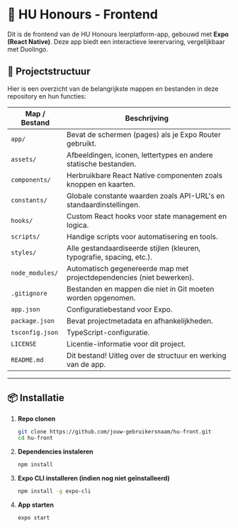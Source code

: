 # 🚀 HU Honours - Frontend  

Dit is de frontend van de HU Honours leerplatform-app, gebouwd met **Expo (React Native)**. Deze app biedt een interactieve leerervaring, vergelijkbaar met Duolingo.  

## 📂 Projectstructuur  

Hier is een overzicht van de belangrijkste mappen en bestanden in deze repository en hun functies:  

| Map / Bestand      | Beschrijving |
|--------------------|-------------|
| `app/`            | Bevat de schermen (pages) als je Expo Router gebruikt. |
| `assets/`         | Afbeeldingen, iconen, lettertypes en andere statische bestanden. |
| `components/`     | Herbruikbare React Native componenten zoals knoppen en kaarten. |
| `constants/`      | Globale constante waarden zoals API-URL's en standaardinstellingen. |
| `hooks/`          | Custom React hooks voor state management en logica. |
| `scripts/`        | Handige scripts voor automatisering en tools. |
| `styles/`         | Alle gestandaardiseerde stijlen (kleuren, typografie, spacing, etc.). |
| `node_modules/`   | Automatisch gegenereerde map met projectdependencies (niet bewerken). |
| `.gitignore`      | Bestanden en mappen die niet in Git moeten worden opgenomen. |
| `app.json`        | Configuratiebestand voor Expo. |
| `package.json`    | Bevat projectmetadata en afhankelijkheden. |
| `tsconfig.json`   | TypeScript-configuratie. |
| `LICENSE`         | Licentie-informatie voor dit project. |
| `README.md`       | Dit bestand! Uitleg over de structuur en werking van de app. |

---

## 📦 Installatie  

1. **Repo clonen**  
   ```sh
   git clone https://github.com/jouw-gebruikersnaam/hu-front.git
   cd hu-front
2. **Dependencies instaleren**  
   ```sh
   npm install
3. **Expo CLI installeren (indien nog niet geïnstalleerd)**  
   ```sh
   npm install -g expo-cli
4. **App starten**  
   ```sh
   expo start
